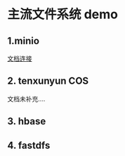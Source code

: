 # 主流文件系统 demo

## 1.minio

[文档连接](https://note.youdao.com/s/K5WPQgQL)

## 2. tenxunyun COS

文档未补充....

## 3. hbase

## 4. fastdfs